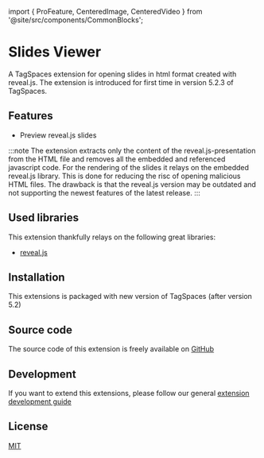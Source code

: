 import { ProFeature, CenteredImage, CenteredVideo } from '@site/src/components/CommonBlocks';

# Slides Viewer

A TagSpaces extension for opening slides in html format created with reveal.js. The extension is introduced for first time in version 5.2.3 of TagSpaces.

## Features

- Preview reveal.js slides

<CenteredVideo
    caption="Video showing the extension in action"
    src="/media/extensions/slides-viewer-lead.webm"
    posterUrl="/media/extensions/slides-viewer-lead.png"
    maxWidth="90%"
    autoPlay
    showCaption
  />

:::note
The extension extracts only the content of the reveal.js-presentation from the HTML file and removes all the embedded and referenced javascript code. For the rendering of the slides it relays on the embedded reveal.js library. This is done for reducing the risc of opening malicious HTML files. The drawback is that the reveal.js version may be outdated and not supporting the newest features of the latest release.
:::

<!-- ![Screenshot of the slides viewer](/media/extensions/slides-viewer.jpg) -->

## Used libraries

This extension thankfully relays on the following great libraries:

- [reveal.js](https://revealjs.com/)

## Installation

This extensions is packaged with new version of TagSpaces (after version 5.2)

## Source code

The source code of this extension is freely available on [GitHub](https://github.com/tagspaces/tagspaces-extensions/tree/main/slides-viewer)

## Development

If you want to extend this extensions, please follow our general [extension development guide](/dev/extension-development-guide)

## License

[MIT](https://github.com/tagspaces/tagspaces-extensions/blob/main/slides-viewer/LICENSE.txt)
